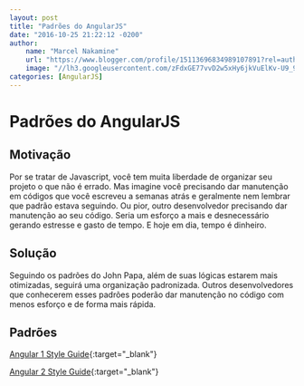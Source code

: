 ```yaml
---
layout: post
title: "Padrões do AngularJS"
date: "2016-10-25 21:22:12 -0200"
author:
    name: "Marcel Nakamine"
    url: "https://www.blogger.com/profile/15113696834989107891?rel=author"
    image: "//lh3.googleusercontent.com/zFdxGE77vvD2w5xHy6jkVuElKv-U9_9qLkRYK8OnbDeJPtjSZ82UPq5w6hJ-SA=w35"
categories: [AngularJS]
---
```


# Padrões do AngularJS

## Motivação
Por se tratar de Javascript, você tem muita liberdade de organizar seu projeto o que não é errado.
Mas imagine você precisando dar manutenção em códigos que você escreveu a semanas atrás e geralmente nem lembrar que padrão estava seguindo. Ou pior, outro desenvolvedor precisando dar manutenção ao seu código. Seria um esforço a mais e desnecessário gerando estresse e gasto de tempo. E hoje em dia, tempo é dinheiro.

## Solução
Seguindo os padrões do John Papa, além de suas lógicas estarem mais otimizadas, seguirá uma organização padronizada. Outros desenvolvedores que conhecerem esses padrões poderão dar manutenção no código com menos esforço e de forma mais rápida.

## Padrões
[Angular 1 Style Guide](https://github.com/johnpapa/angular-styleguide/tree/master/a1/README.md){:target="_blank"}

[Angular 2 Style Guide](https://github.com/johnpapa/angular-styleguide/tree/master/a2/README.md){:target="_blank"}
